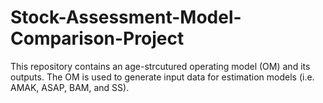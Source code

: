# Stock-Assessment-Model-Comparison-Project

This repository contains an age-strcutured operating model (OM) and its outputs. The OM is used to generate input data for estimation models (i.e. AMAK, ASAP, BAM, and SS).
